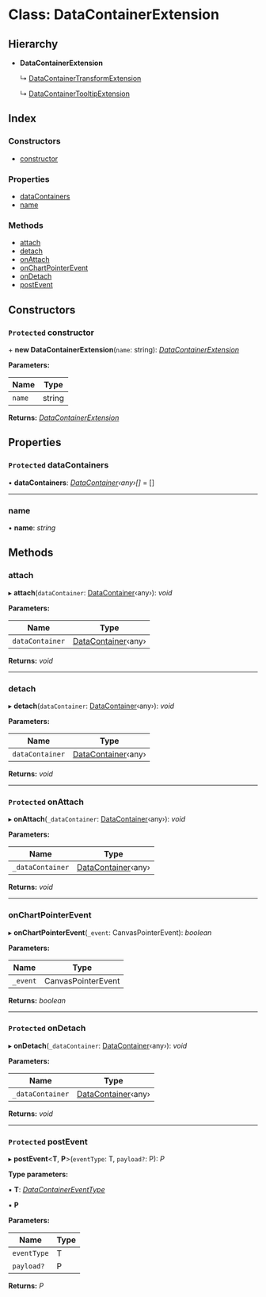 # Class: DataContainerExtension

## Hierarchy

* **DataContainerExtension**

  ↳ [DataContainerTransformExtension](datacontainertransformextension.md)

  ↳ [DataContainerTooltipExtension](datacontainertooltipextension.md)

## Index

### Constructors

* [constructor](datacontainerextension.md#protected-constructor)

### Properties

* [dataContainers](datacontainerextension.md#protected-datacontainers)
* [name](datacontainerextension.md#name)

### Methods

* [attach](datacontainerextension.md#attach)
* [detach](datacontainerextension.md#detach)
* [onAttach](datacontainerextension.md#protected-onattach)
* [onChartPointerEvent](datacontainerextension.md#onchartpointerevent)
* [onDetach](datacontainerextension.md#protected-ondetach)
* [postEvent](datacontainerextension.md#protected-postevent)

## Constructors

### `Protected` constructor

\+ **new DataContainerExtension**(`name`: string): *[DataContainerExtension](datacontainerextension.md)*

**Parameters:**

Name | Type |
------ | ------ |
`name` | string |

**Returns:** *[DataContainerExtension](datacontainerextension.md)*

## Properties

### `Protected` dataContainers

• **dataContainers**: *[DataContainer](datacontainer.md)‹any›[]* = []

___

###  name

• **name**: *string*

## Methods

###  attach

▸ **attach**(`dataContainer`: [DataContainer](datacontainer.md)‹any›): *void*

**Parameters:**

Name | Type |
------ | ------ |
`dataContainer` | [DataContainer](datacontainer.md)‹any› |

**Returns:** *void*

___

###  detach

▸ **detach**(`dataContainer`: [DataContainer](datacontainer.md)‹any›): *void*

**Parameters:**

Name | Type |
------ | ------ |
`dataContainer` | [DataContainer](datacontainer.md)‹any› |

**Returns:** *void*

___

### `Protected` onAttach

▸ **onAttach**(`_dataContainer`: [DataContainer](datacontainer.md)‹any›): *void*

**Parameters:**

Name | Type |
------ | ------ |
`_dataContainer` | [DataContainer](datacontainer.md)‹any› |

**Returns:** *void*

___

###  onChartPointerEvent

▸ **onChartPointerEvent**(`_event`: CanvasPointerEvent): *boolean*

**Parameters:**

Name | Type |
------ | ------ |
`_event` | CanvasPointerEvent |

**Returns:** *boolean*

___

### `Protected` onDetach

▸ **onDetach**(`_dataContainer`: [DataContainer](datacontainer.md)‹any›): *void*

**Parameters:**

Name | Type |
------ | ------ |
`_dataContainer` | [DataContainer](datacontainer.md)‹any› |

**Returns:** *void*

___

### `Protected` postEvent

▸ **postEvent**<**T**, **P**>(`eventType`: T, `payload?`: P): *P*

**Type parameters:**

▪ **T**: *[DataContainerEventType](../enums/datacontainereventtype.md)*

▪ **P**

**Parameters:**

Name | Type |
------ | ------ |
`eventType` | T |
`payload?` | P |

**Returns:** *P*

